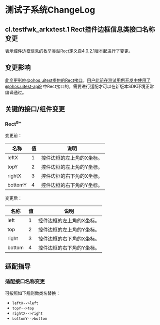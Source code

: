 # 测试子系统ChangeLog

## cl.testfwk_arkxtest.1 Rect控件边框信息类接口名称变更

表示控件边框信息的枚举类型Rect定义自4.0.2.1版本起进行了变更。

## 变更影响

此变更影响@ohos.uitest提供的Rect接口。用户此前在测试用例开发中使用了@ohos.uitest-api9 中Rect接口的，需要进行适配才可以在新版本SDK环境正常编译通过。

## 关键的接口/组件变更

### Rect<sup>9+</sup>

变更前：

| 名称    | 值   | 说明                      |
| ------- | ---- | ------------------------- |
| leftX   | 1    | 控件边框的左上角的X坐标。 |
| topY    | 2    | 控件边框的左上角的Y坐标。 |
| rightX  | 3    | 控件边框的右下角的X坐标。 |
| bottomY | 4    | 控件边框的右下角的Y坐标。 |

变更后：

| 名称   | 值   | 说明                      |
| ------ | ---- | ------------------------- |
| left   | 1    | 控件边框的左上角的X坐标。 |
| top    | 2    | 控件边框的左上角的Y坐标。 |
| right  | 3    | 控件边框的右下角的X坐标。 |
| bottom | 4    | 控件边框的右下角的Y坐标。 |

## 适配指导

### 适配接口名称变更

可按照如下规则做类名替换：

- `leftX-->left`
- `topY-->top`
- `rightX-->right`
- `bottomY-->bottom`
